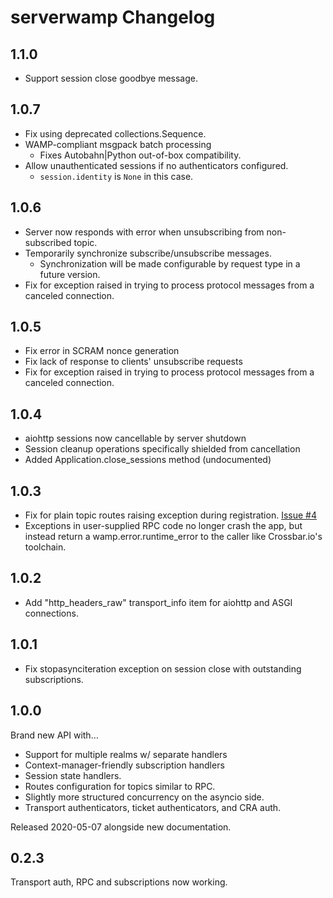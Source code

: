 # serverwamp Changelog
## 1.1.0
* Support session close goodbye message.

## 1.0.7
* Fix using deprecated collections.Sequence.
* WAMP-compliant msgpack batch processing
  * Fixes Autobahn|Python out-of-box compatibility.
* Allow unauthenticated sessions if no authenticators configured.
  * `session.identity` is `None` in this case.

## 1.0.6
* Server now responds with error when unsubscribing from non-subscribed topic.
* Temporarily synchronize subscribe/unsubscribe messages.
  * Synchronization will be made configurable by request type in a future version.
* Fix for exception raised in trying to process protocol messages from a
canceled connection.

## 1.0.5
* Fix error in SCRAM nonce generation
* Fix lack of response to clients' unsubscribe requests
* Fix for exception raised in trying to process protocol messages from a
canceled connection. 

## 1.0.4
* aiohttp sessions now cancellable by server shutdown
* Session cleanup operations specifically shielded from cancellation
* Added Application.close_sessions method (undocumented)

## 1.0.3
* Fix for plain topic routes raising exception during registration.
[Issue #4](JustinTArthur/serverwamp#4)
* Exceptions in user-supplied RPC code no longer crash the app, but instead
return a wamp.error.runtime_error to the caller like Crossbar.io's toolchain.

## 1.0.2
* Add "http_headers_raw" transport_info item for aiohttp and ASGI connections. 

## 1.0.1
* Fix stopasynciteration exception on session close with outstanding subscriptions.

## 1.0.0
Brand new API with…
* Support for multiple realms w/ separate handlers
* Context-manager-friendly subscription handlers
* Session state handlers.
* Routes configuration for topics similar to RPC.
* Slightly more structured concurrency on the asyncio side.
* Transport authenticators, ticket authenticators, and CRA auth.

Released 2020-05-07 alongside new documentation.

## 0.2.3
Transport auth, RPC and subscriptions now working.
